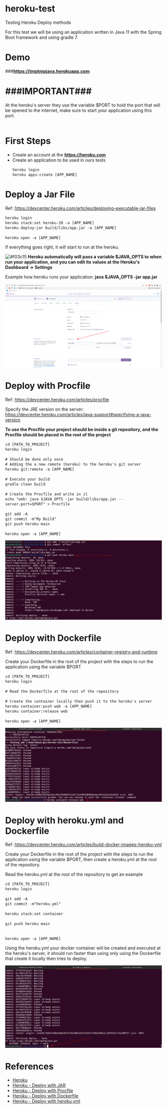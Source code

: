 # heroku-test
Testing Heroku Deploy methods

For this test we will be using an application written in Java 11 with the Spring Boot framework and using gradle 7.

# Demo
###**https://tmptmpjava.herokuapp.com**

# ###IMPORTANT###
At the heroku's server they use the variable $PORT to hold the port that will be opened to the internet,
make sure to start your application using this port.
<br/><br/>


# First Steps
* Create an account at the **https://heroku.com**
* Create an application to be used in ours tests
    ```
    heroku login
    heroku apps:create [APP_NAME]
    ```


# Deploy a Jar File
Ref: https://devcenter.heroku.com/articles/deploying-executable-jar-files
```
heroku login
heroku stack:set heroku-20 -a [APP_NAME]
heroku deploy:jar build/libs/app.jar -a [APP_NAME]

heroku open -a [APP_NAME]
```

If everything goes right, it will start to run at the heroku.

![#f03c15](https://via.placeholder.com/15/f03c15/000000?text=+) **Heroku automatically will pass a variable $JAVA_OPTS to when run your application, and you can edit its values at the Heroku's Dashboard -> Settings**

Example how heroku runs your application: **java $JAVA_OPTS -jar app.jar**

![Heroku dashboard editing Variables](./docs/screenshots/screenshot01.png)

 

# Deploy with Procfile
Ref: https://devcenter.heroku.com/articles/procfile

Specify the JRE version on the server: https://devcenter.heroku.com/articles/java-support#specifying-a-java-version


**To use the Procfile your project should be inside a git repository, and the Procfile should be placed in the root of the project**
```
cd [PATH_TO_PROJECT]
heroku login

# Should be done only once
# Adding the a new remote (heroku) to the heroku's git server  
heroku git:remote -a [APP_NAME]

# Execute your build
gradle clean build

# Create the Procfile and write in it
echo "web: java $JAVA_OPTS -jar build/libs/app.jar --server.port=$PORT" > Procfile

git add -A
git commit -m"My Build"
git push heroku main

heroku open -a [APP_NAME]
```

![git push with Procfile](./docs/screenshots/screenshot02.png)


# Deploy with Dockerfile
Ref: https://devcenter.heroku.com/articles/container-registry-and-runtime

Create your Dockerfile in the root of the project with the steps to run the application using the variable $PORT

```
cd [PATH_TO_PROJECT]
heroku login

# Read the Dockerfile at the root of the repository

# Create the container locally then push it to the heroku's server
heroku container:push web -a [APP_NAME]
heroku container:release web

heroku open -a [APP_NAME]

```


![Deploy with Dockerfile](./docs/screenshots/screenshot03.png)




# Deploy with heroku.yml and Dockerfile
Ref: https://devcenter.heroku.com/articles/build-docker-images-heroku-yml

Create your Dockerfile in the root of the project with the steps to run the application using the variable $PORT,
then create a heroku.yml at the root of the repository.

Read the heroku.yml at the root of the repository to get an example

```
cd [PATH_TO_PROJECT]
heroku login

git add -A
git commit -m"heroku.yml"

heroku stack:set container

git push heroku main


heroku open -a [APP_NAME]
```

Using the heroku.yml your docker container will be created and executed at the heroku's server, it should run faster than using only using the Dockerfile that create it locally then tries to deploy.

![Deploy with heroku.yml](./docs/screenshots/screenshot04.png)


# References

* [Heroku](https://www.heroku.com)
* [Heroku - Deploy with JAR](https://devcenter.heroku.com/articles/deploying-executable-jar-files)
* [Heroku - Deploy with Procfile](https://devcenter.heroku.com/articles/procfile)
* [Heroku - Deploy with Dockerfile](https://devcenter.heroku.com/articles/container-registry-and-runtime)
* [Heroku - Deploy with heroku.yml](https://devcenter.heroku.com/articles/build-docker-images-heroku-yml)